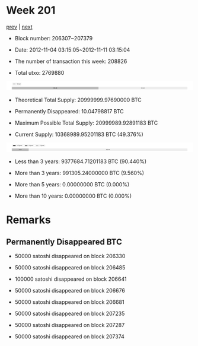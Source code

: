 # Week 201

[prev](week0200.md) | [next](week0202.md)

- Block number: 206307~207379

- Date: 2012-11-04 03:15:05~2012-11-11 03:15:04

- The number of transaction this week: 208826

- Total utxo: 2769880

![](../images/mined_week0201.png)

- Theoretical Total Supply: 20999999.97690000 BTC

- Permanently Disappeared: 10.04798817 BTC

- Maximum Possible Total Supply: 20999989.92891183 BTC

- Current Supply: 10368989.95201183 BTC (49.376%)

![](../images/year_week0201.png)


- Less than 3 years: 9377684.71201183 BTC (90.440%)

- More than 3 years: 991305.24000000 BTC (9.560%)

- More than 5 years: 0.00000000 BTC (0.000%)

- More than 10 years: 0.00000000 BTC (0.000%)

# Remarks

## Permanently Disappeared BTC

- 50000 satoshi disappeared on block 206330

- 50000 satoshi disappeared on block 206485

- 100000 satoshi disappeared on block 206641

- 50000 satoshi disappeared on block 206676

- 50000 satoshi disappeared on block 206681

- 50000 satoshi disappeared on block 207235

- 50000 satoshi disappeared on block 207287

- 50000 satoshi disappeared on block 207374

